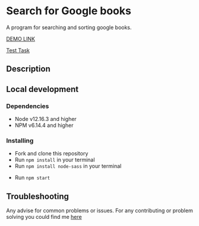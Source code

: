 # Search for Google books

A program for searching and sorting google books.

[DEMO LINK](https://DarinaSavytska.github.io/google-books/)

[Test Task](https://le-kalmique.notion.site/le-kalmique/Frontend-Dev-a1efcb55e3ac487f9235d6e01b0e5695)

## Description

## Local development

### Dependencies
* Node v12.16.3 and higher
* NPM v6.14.4 and higher
<!-- Добавить инфу про роутер вроде 4 версия -->


### Installing

* Fork and clone this repository
* Run `npm install` in your terminal
* Run `npm install node-sass` in your terminal
<!-- То же самое про роутер -->
* Run `npm start`

## Troubleshooting

Any advise for common problems or issues.
For any contributing or problem solving you could find me [here](https://www.linkedin.com/in/darina-savytska-009b37225/)
